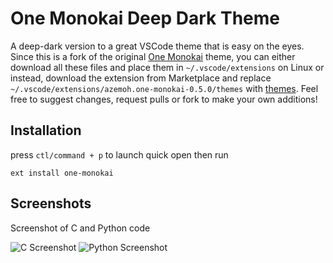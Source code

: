 # One Monokai Deep Dark Theme
A deep-dark version to a great VSCode theme that is easy on the eyes. Since this is a fork of the original [One Monokai](https://github.com/azemoh/vscode-one-monokai) theme, you can either download all these files and place them in `~/.vscode/extensions` on Linux or instead, download the extension from Marketplace and replace `~/.vscode/extensions/azemoh.one-monokai-0.5.0/themes` with [themes](https://github.com/thatcatfromspace/vscode-one-monokai-deep-dark/tree/master/themes).
Feel free to suggest changes, request pulls or fork to make your own additions!

## Installation
press `ctl/command + p` to launch quick open then run
```
ext install one-monokai
```

## Screenshots
Screenshot of C and Python code 

![C Screenshot](https://github.com/thatcatfromspace/vscode-one-monokai-deep-dark/blob/master/Screenshot%20from%202022-11-27%2001-54-22.png)
![Python Screenshot](https://github.com/thatcatfromspace/vscode-one-monokai-deep-dark/blob/master/Screenshot%20from%202022-11-27%2001-55-14.png)

